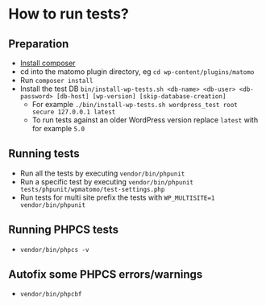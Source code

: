 # How to run tests?

## Preparation
* [Install composer](https://getcomposer.org)
* cd into the matomo plugin directory, eg `cd wp-content/plugins/matomo`
* Run `composer install`
* Install the test DB `bin/install-wp-tests.sh <db-name> <db-user> <db-password> [db-host] [wp-version] [skip-database-creation]`
  * For example `./bin/install-wp-tests.sh wordpress_test root secure 127.0.0.1 latest`
  * To run tests against an older WordPress version replace `latest` with for example `5.0`

## Running tests
* Run all the tests by executing `vendor/bin/phpunit`
* Run a specific test by executing `vendor/bin/phpunit tests/phpunit/wpmatomo/test-settings.php`
* Run tests for multi site prefix the tests with `WP_MULTISITE=1 vendor/bin/phpunit`

## Running PHPCS tests
* `vendor/bin/phpcs -v`

## Autofix some PHPCS errors/warnings
* `vendor/bin/phpcbf`
